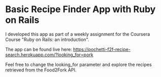# Basic Recipe Finder App with Ruby on Rails

I developed this app as part of a weekly assignment for the Coursera Course "Ruby on Rails: an introduction".

The app can be found live here: https://pochetti-f2f-recipe-search.herokuapp.com/?looking_for=pork

Feel free to change the looking_for parameter and explore the recipes retrieved from the Food2Fork API.
